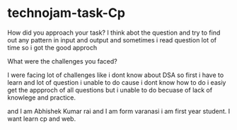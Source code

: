 # technojam-task-Cp
How did you approach your task?
I think abot the question and try to find out any pattern in input and output and sometimes i read question lot of time so i got the good approch 

What were the challenges you faced?

I were facing lot of challenges like i dont know about DSA so first i have to learn and lot of question i unable to do cause i dont know how to do i easiy get the appproch of all questions but i unable to do becuase of lack of knowlege and practice.

and
I am Abhishek Kumar rai and I am form varanasi i am first year student. I want learn cp and web.
